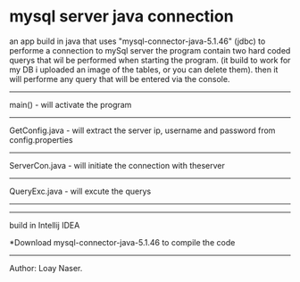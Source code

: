 # mysql server java connection 

an app build in java that uses "mysql-connector-java-5.1.46" (jdbc) to performe a connection to mySql server
the program contain two hard coded querys that wil be performed when starting the program. (it build to work for my DB i uploaded
an image of the tables, or you can delete them). 
then it will performe any query that will be entered via the console.

***************
main() - will activate the program
***************
GetConfig.java - will extract the server ip, username and password from config.properties
***************
ServerCon.java - will initiate the connection with theserver
***************
QueryExc.java - will excute the querys
***************
***************
build in Intellij IDEA

*Download mysql-connector-java-5.1.46 to compile the code 
****************

Author: Loay Naser.
